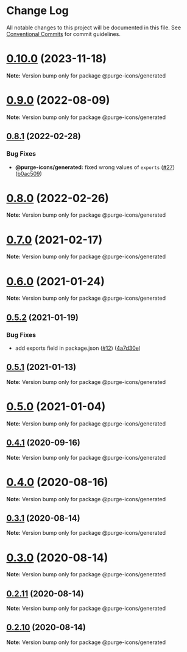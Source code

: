 # Change Log

All notable changes to this project will be documented in this file.
See [Conventional Commits](https://conventionalcommits.org) for commit guidelines.

# [0.10.0](https://github.com/antfu/purge-icons/compare/v0.9.2...v0.10.0) (2023-11-18)

**Note:** Version bump only for package @purge-icons/generated





# [0.9.0](https://github.com/antfu/purge-icons/compare/v0.8.2...v0.9.0) (2022-08-09)

**Note:** Version bump only for package @purge-icons/generated





## [0.8.1](https://github.com/antfu/purge-icons/compare/v0.8.0...v0.8.1) (2022-02-28)


### Bug Fixes

* **@purge-icons/generated:** fixed wrong values of `exports` ([#27](https://github.com/antfu/purge-icons/issues/27)) ([b0ac509](https://github.com/antfu/purge-icons/commit/b0ac5097e12efc2c2d07ef243f3c8cbf0ebd4ba7))





# [0.8.0](https://github.com/antfu/purge-icons/compare/v0.7.0...v0.8.0) (2022-02-26)

**Note:** Version bump only for package @purge-icons/generated





# [0.7.0](https://github.com/antfu/purge-icons/compare/v0.6.0...v0.7.0) (2021-02-17)

**Note:** Version bump only for package @purge-icons/generated





# [0.6.0](https://github.com/antfu/purge-icons/compare/v0.5.2...v0.6.0) (2021-01-24)

**Note:** Version bump only for package @purge-icons/generated





## [0.5.2](https://github.com/antfu/purge-icons/compare/v0.5.1...v0.5.2) (2021-01-19)


### Bug Fixes

* add exports field in package.json ([#12](https://github.com/antfu/purge-icons/issues/12)) ([4a7d30e](https://github.com/antfu/purge-icons/commit/4a7d30e1d0c96267c8eb3d022c80a552430b0633))





## [0.5.1](https://github.com/antfu/purge-icons/compare/v0.5.0...v0.5.1) (2021-01-13)

**Note:** Version bump only for package @purge-icons/generated





# [0.5.0](https://github.com/antfu/purge-icons/compare/v0.4.5...v0.5.0) (2021-01-04)

**Note:** Version bump only for package @purge-icons/generated





## [0.4.1](https://github.com/antfu/purge-icons/compare/v0.4.0...v0.4.1) (2020-09-16)

**Note:** Version bump only for package @purge-icons/generated





# [0.4.0](https://github.com/antfu/purge-icons/compare/v0.3.1...v0.4.0) (2020-08-16)

**Note:** Version bump only for package @purge-icons/generated





## [0.3.1](https://github.com/antfu/purge-icons/compare/v0.3.0...v0.3.1) (2020-08-14)

**Note:** Version bump only for package @purge-icons/generated





# [0.3.0](https://github.com/antfu/purge-icons/compare/v0.2.11...v0.3.0) (2020-08-14)

**Note:** Version bump only for package @purge-icons/generated





## [0.2.11](https://github.com/antfu/purge-icons/compare/v0.2.10...v0.2.11) (2020-08-14)

**Note:** Version bump only for package @purge-icons/generated





## [0.2.10](https://github.com/antfu/purge-icons/compare/v0.1.0...v0.2.10) (2020-08-14)

**Note:** Version bump only for package @purge-icons/generated

